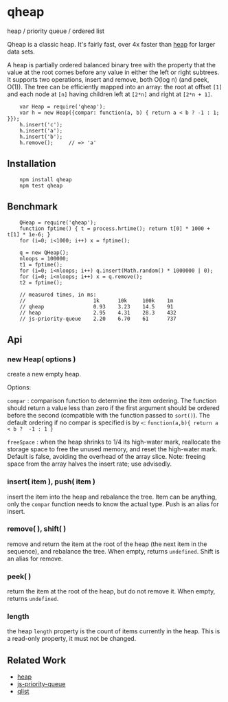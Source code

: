 qheap
=====

heap / priority queue / ordered list

Qheap is a classic heap.  It's fairly fast, over 4x faster than
[heap](https://www.npmjs.com/package/heap) for larger data sets.

A heap is partially ordered balanced binary tree with the property that the
value at the root comes before any value in either the left or right subtrees.
It supports two operations, insert and remove, both O(log n) (and peek, O(1)).
The tree can be efficiently mapped into an array: the root at offset `[1]` and
each node at `[n]` having children left at `[2*n]` and right at `[2*n + 1]`.

        var Heap = require('qheap');
        var h = new Heap({compar: function(a, b) { return a < b ? -1 : 1; }});
        h.insert('c');
        h.insert('a');
        h.insert('b');
        h.remove();     // => 'a'


Installation
------------

        npm install qheap
        npm test qheap


Benchmark
---------

        QHeap = require('qheap');
        function fptime() { t = process.hrtime(); return t[0] * 1000 + t[1] * 1e-6; }
        for (i=0; i<1000; i++) x = fptime();

        q = new QHeap();
        nloops = 100000;
        t1 = fptime();
        for (i=0; i<nloops; i++) q.insert(Math.random() * 1000000 | 0);
        for (i=0; i<nloops; i++) x = q.remove();
        t2 = fptime();

        // measured times, in ms:
        //                      1k      10k     100k    1m
        // qheap                0.93    3.23    14.5    91
        // heap                 2.95    4.31    28.3    432
        // js-priority-queue    2.20    6.70    61      737


Api
---

### new Heap( options )

create a new empty heap.

Options:

`compar` : comparison function to determine the item ordering.  The function
should return a value less than zero if the first argument should be ordered
before the second (compatible with the function passed to `sort()`).  The
default ordering if no compar is specified is by `<`:  `function(a,b){ return
a < b ?  -1 : 1 }`

`freeSpace` : when the heap shrinks to 1/4 its high-water mark, reallocate the
storage space to free the unused memory, and reset the high-water mark.
Default is false, avoiding the overhead of the array slice.  Note: freeing
space from the array halves the insert rate; use advisedly.

### insert( item ), push( item )

insert the item into the heap and rebalance the tree.  Item can be anything,
only the `compar` function needs to know the actual type.
Push is an alias for insert.

### remove( ), shift( )

remove and return the item at the root of the heap (the next item in the
sequence), and rebalance the tree.  When empty, returns `undefined`.
Shift is an alias for remove.

### peek( )

return the item at the root of the heap, but do not remove it.  When empty,
returns `undefined`.

### length

the heap `length` property is the count of items currently in the heap.  This
is a read-only property, it must not be changed.


Related Work
------------

- [heap](https://www.npmjs.com/package/heap)
- [js-priority-queue](https://www.npmjs.com/package/js-priority-queue)
- [qlist](https://www.npmjs.com/package/qlist)

